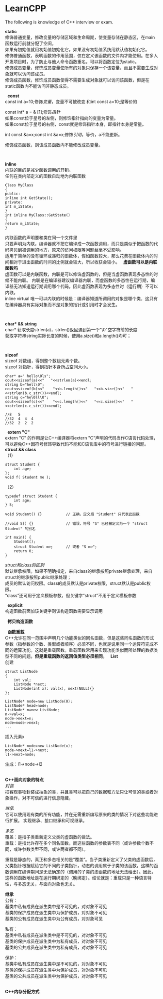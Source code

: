 # LearnCPP

The following is knowledge of C++ interview or exam.

**static**  
修饰普通变量，修改变量的存储区域和生命周期，使变量存储在静态区，在main函数运行前就分配了空间。  
如果有初始值就用初始值初始化它，如果没有初始值系统用默认值初始化它。  
修饰普通函数，表明函数的作用范围，仅在定义该函数的文件内才能使用。在多人开发项目时，为了防止与他人命令函数重名，可以将函数定位为static。  
修饰成员变量，修饰成员变量使所有的对象只保存一个该变量，而且不需要生成对象就可以访问该成员。  
修饰成员函数，修饰成员函数使得不需要生成对象就可以访问该函数，但是在static函数内不能访问非静态成员。


&nbsp;
**const**  
const int a=10;修饰*变量*，变量不可被改变 和int const a=10;是等价的  

const int* a = & [1];修饰*指针*  
如果const位于星号的左侧，则修饰指针指向的变量为常量。  
如果const位于星号的右侧，const就是修饰指针本身，即指针本身是常量。  

int const &a=x;const int &a=x;修饰*引用*，等价，a不能更新。

修饰成员函数，则该成员函数内不能修改成员变量。

&nbsp;

**inline**  
内联的目的是减少函数调用的开销。  
任何在类内部定义的函数自动地为内联函数  

    Class MyClass  
    {  
    public:  
    inline int GetState();  
    private:  
    int m_iState;  
    }  
    int inline MyClass::GetState()  
    {  
    return m_iState;  
    }  

内联函数的声明要和类在同一个文件里  
只要声明为内联，编译器就不把它编译成一次函数调用，而只是类似于把函数的代码拷贝到被调用的地方，原来的访问权限等问题丝毫不受影响。  
适用于简单的没有循环或递归的函数体，假如函数较大，那么花费在函数体内的时间相对于进出函数的时间的比例就会较大，所以收获会较小。
&nbsp;
**虚函数可以是内联函数吗**  
虚函数可以是内联函数，内联是可以修饰虚函数的，但是当虚函数表现多态性的时候不能内联。
内联是在编译器建议编译器内联，而虚函数的多态性在运行期，编译器无法知道运行期调用哪个代码，因此虚函数表现为多态性时（运行期）不可以内联。  
inline virtual 唯一可以内联的时候是：编译器知道所调用的对象是哪个类，这只有在编译器具有实际对象而不是对象的指针或引用时才会发生。

&nbsp;

**char\* && string**  
char* 获取长度strlen(a)，strlen()返回遇到第一个"\0"空字符前的长度  
获取字符串string实际长度的时候，使用a.size()和a.length()均可；

&nbsp;

**sizeof**  
sizeof 对数组，得到整个数组元素个数。  
sizeof 对指针，得到指针本身所占空间大小。

    char* a=" hello\0ls";
    cout<<sizeof(a)<<"   "<<strlen(a)<<endl;
    string b="hell\0";
    cout<<sizeof(b)<<"    "<<b.length()<<"   "<<b.size()<<"   "<<strlen(b.c_str())<<endl;
    string c="he\0ll\0";
    cout<<sizeof(c)<<"    "<<c.length()<<"   "<<c.size()<<"   "<<strlen(c.c_str())<<endl;

    //8   5
    //32  4  4  4
    //32  2  2  2


&nbsp;
**extern "C"**  
extern "C" 的作用是让C++编译器将extern "C"声明的代码当作C语言代码处理，可以避免C++因符号修饰导致代码不能和C语言库中的符号进行链接的问题。
&nbsp;
**struct && class**  
（1）  

    struct Student { 
        int age; 
    };
    void f( Student me );

（2）

    typedef struct Student { 
        int age; 
    } S;

    void Student() {}           // 正确，定义后 "Student" 只代表此函数

    //void S() {}               // 错误，符号 "S" 已经被定义为一个 "struct Student" 的别名

    int main() {
        Student(); 
        struct Student me;      // 或者 "S me";
        return 0;
    }


*struct和class的区别*  
默认继承权限。如果不明确指定，来自class的继承按照private继承处理，来自struct的继承按照public继承处理；  
成员的默认访问权限。class的成员默认是private权限，struct默认是public权限。  
“class”还可用于定义模板参数，但关键字“struct”不用于定义模板参数

&nbsp;
**explicit**  
构造函数前面加该关键字则该构造函数需要显示调用


&nbsp;
**拷贝构造函数**


&nbsp;
**函数重载**  
C++允许在同一范围中声明几个功能类似的同名函数，但是这些同名函数的形式参数（指参数的个数、类型或者顺序）必须不同，也就是说用同一个运算符完成不同的运算功能。这就是重载函数。重载函数常用来实现功能类似而所处理的数据类型不同的问题。**但是重载函数的返回值类型必须相同**。
&nbsp;
**List**  
创建

    struct ListNode
    {
        int val;
        ListNode *next;
        ListNode(int x): val(x), next(NULL){}
    };

    ListNode* node=new ListNode(0);
    ListNode* head=node;
    ListNode* n=new ListNode;
    n->val=x;
    node->next=n;
    node=node->next;
    ...

插入元素x


    ListNode* node=new ListNode(x);
    node->next=l1->next;
    l1->next=node;

生成：l1->node->l2  
&nbsp;

**C++面向对象的特点**  
*封装*  
把客观事物封装成抽象的类，并且类可以把自己的数据和方法只让可信的类或者对象操作，对不可信的进行信息隐藏。

*继承*  
它可以使用现有类的所有功能，并在无需重新编写原来的类的情况下对这些功能进行扩展。
实现继承、接口继承和可视继承。

*多态*  
覆盖：是指子类重新定义父类的虚函数的做法。  
重载：是指允许存在多个同名函数，而这些函数的参数表不同（或许参数个数不同，或许参数类型不同，或许两者都不同）。

重载是静态的，真正和多态相关的是“覆盖”。当子类重新定义了父类的虚函数后，父类指针根据赋给它的不同的子类指针，动态的调用属于子类的该函数，这样的函数调用在编译期间是无法确定的（调用的子类的虚函数的地址无法给出）。因此，这样的函数地址是在运行期绑定的（晚绑定）。结论就是：重载只是一种语言特性，与多态无关，与面向对象也无关。
&nbsp;

**继承**  
公有：  
基类中私有成员在派生类中是不可见的，对对象不可见   
基类的保护成员在派生类中为保护成员，对对象不可见  
基类的公有成员在派生类中为公有成员，对对象可见  

私有：  
基类中私有成员在派生类中是不可见的，对对象不可见  
基类的保护成员在派生类中为私有成员，对对象不可见  
基类的公共成员在派生类中为私有成员，对对象不可见  

保护：  
基类中私有成员在派生类中是不可见的，对对象不可见  
基类的保护成员在派生类中为保护成员，对对象不可见  
基类的公共成员在派生类中为保护成员，对对象不可见  
&nbsp;

**C++内存分配方式**

